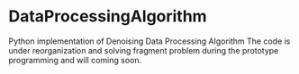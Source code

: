 # DataProcessingAlgorithm
Python implementation of Denoising Data Processing Algorithm
The code is under reorganization and solving fragment problem during the prototype programming and will coming soon.
